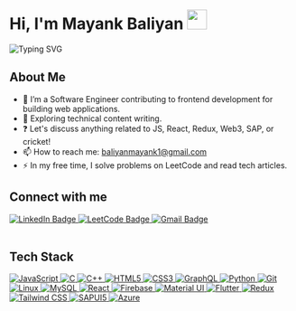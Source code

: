 <h1>Hi, I'm Mayank Baliyan <img src="https://media.giphy.com/media/hvRJCLFzcasrR4ia7z/giphy.gif" width="35"></h1>

![Typing SVG](https://readme-typing-svg.herokuapp.com/?width=600&height=50&lines=Thanks+for+dropping+by.;In+code+we+trust.+All+others+must+bring+solutions.;Debugging:+Being+the+detective+in+a+crime+movie+where+you+are+also+the+murderer.;Code+is+like+humor.+When+you+have+to+explain+it,+it’s+bad.)

## About Me
- 🔭 I’m a Software Engineer contributing to frontend development for building web applications.
- 🌱 Exploring technical content writing.
- ❓ Let's discuss anything related to JS, React, Redux, Web3, SAP, or cricket!
- 📫 How to reach me: [baliyanmayank1@gmail.com](mailto:baliyanmayank1@gmail.com)
- ⚡ In my free time, I solve problems on LeetCode and read tech articles.

## Connect with me
<div align="left">
  <a href="https://www.linkedin.com/in/mayank-baliyan-7785391a9/">
    <img src="https://img.shields.io/badge/LinkedIn-blue?style=for-the-badge&logo=linkedin&logoColor=white" alt="LinkedIn Badge"/>
  </a>
  <a href="https://leetcode.com/baliyanmayank/">
    <img src="https://img.shields.io/badge/LeetCode-black?style=for-the-badge&logo=leetcode&logoColor=white" alt="LeetCode Badge"/>
  </a>
  <a href="mailto:baliyanmayank1@gmail.com">
    <img src="https://img.shields.io/badge/Gmail-red?style=for-the-badge&logo=gmail&logoColor=white" alt="Gmail Badge"/>
  </a>
</div>

<br/>

## Tech Stack
<p align="left">
  <a href="#">
    <img alt="JavaScript" src="https://img.shields.io/badge/JavaScript-F7DF1E?style=for-the-badge&logo=javascript&logoColor=black"/>
    <img alt="C" src="https://img.shields.io/badge/c%20-%2300599C.svg?&style=for-the-badge&logo=c&logoColor=white"/>
    <img alt="C++" src="https://img.shields.io/badge/c++%20-%2300599C.svg?&style=for-the-badge&logo=c%2B%2B&logoColor=white"/>
    <img alt="HTML5" src="https://img.shields.io/badge/html5%20-%23E34F26.svg?&style=for-the-badge&logo=html5&logoColor=white"/>
    <img alt="CSS3" src="https://img.shields.io/badge/css3%20-%231572B6.svg?&style=for-the-badge&logo=css3&logoColor=white"/>
    <img alt="GraphQL" src="https://img.shields.io/badge/GraphQl-E10098?style=for-the-badge&logo=graphql&logoColor=white"/>
    <img alt="Python" src="https://img.shields.io/badge/python%20-%2314354C.svg?&style=for-the-badge&logo=python&logoColor=white"/>
    <img alt="Git" src="https://img.shields.io/badge/git%20-%23F05033.svg?&style=for-the-badge&logo=git&logoColor=white"/>
    <img alt="Linux" src="https://img.shields.io/badge/Ubuntu-E95420?style=for-the-badge&logo=ubuntu&logoColor=white"/>
    <img alt="MySQL" src="https://img.shields.io/badge/MySQL-00000F?style=for-the-badge&logo=mysql&logoColor=white"/>
    <img alt="React" src="https://img.shields.io/badge/ReactJS-ReactJS?style=for-the-badge&logo=react&color=303030"/>
    <img alt="Firebase" src="https://img.shields.io/badge/firebase-ffca28?style=for-the-badge&logo=firebase&logoColor=black"/>
    <img alt="Material UI" src="https://img.shields.io/badge/Material%20UI-0081CB?style=for-the-badge&logo=mui&logoColor=white"/>
    <img alt="Flutter" src="https://img.shields.io/badge/Flutter-02569B?style=for-the-badge&logo=flutter&logoColor=white"/>
    <img alt="Redux" src="https://img.shields.io/badge/Redux-764ABC?style=for-the-badge&logo=redux&logoColor=white"/>
    <img alt="Tailwind CSS" src="https://img.shields.io/badge/Tailwind%20CSS-38B2AC?style=for-the-badge&logo=tailwind-css&logoColor=white"/>
    <img alt="SAPUI5" src="https://img.shields.io/badge/SAPUI5-007A8D?style=for-the-badge&logo=sap&logoColor=white"/>
    <img alt="Azure" src="https://img.shields.io/badge/Azure-0089D6?style=for-the-badge&logo=microsoftazure&logoColor=white"/>
  </a>
</p>

<br/>


